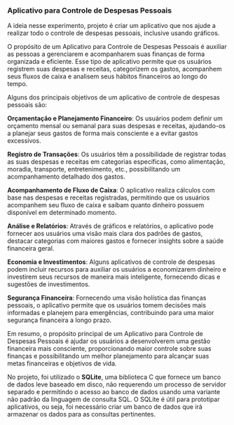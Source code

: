 ### Aplicativo para Controle de Despesas Pessoais

A ideia nesse experimento, projeto é criar um aplicativo que nos ajude a realizar todo o controle de despesas pessoais, inclusive usando gráficos.

O propósito de um Aplicativo para Controle de Despesas Pessoais é auxiliar as pessoas a gerenciarem e acompanharem suas finanças de forma organizada e eficiente. Esse tipo de aplicativo permite que os usuários registrem suas despesas e receitas, categorizem os gastos, acompanhem seus fluxos de caixa e analisem seus hábitos financeiros ao longo do tempo.

Alguns dos principais objetivos de um aplicativo de controle de despesas pessoais são:

**Orçamentação e Planejamento Financeiro**: Os usuários podem definir um orçamento mensal ou semanal para suas despesas e receitas, ajudando-os a planejar seus gastos de forma mais consciente e a evitar gastos excessivos.

**Registro de Transações**: Os usuários têm a possibilidade de registrar todas as suas despesas e receitas em categorias específicas, como alimentação, moradia, transporte, entretenimento, etc., possibilitando um acompanhamento detalhado dos gastos.

**Acompanhamento de Fluxo de Caixa**: O aplicativo realiza cálculos com base nas despesas e receitas registradas, permitindo que os usuários acompanhem seu fluxo de caixa e saibam quanto dinheiro possuem disponível em determinado momento.

**Análise e Relatórios**: Através de gráficos e relatórios, o aplicativo pode fornecer aos usuários uma visão mais clara dos padrões de gastos, destacar categorias com maiores gastos e fornecer insights sobre a saúde financeira geral.

**Economia e Investimentos**: Alguns aplicativos de controle de despesas podem incluir recursos para auxiliar os usuários a economizarem dinheiro e investirem seus recursos de maneira mais inteligente, fornecendo dicas e sugestões de investimentos.

**Segurança Financeira**: Fornecendo uma visão holística das finanças pessoais, o aplicativo permite que os usuários tomem decisões mais informadas e planejem para emergências, contribuindo para uma maior segurança financeira a longo prazo.

Em resumo, o propósito principal de um Aplicativo para Controle de Despesas Pessoais é ajudar os usuários a desenvolverem uma gestão financeira mais consciente, proporcionando maior controle sobre suas finanças e possibilitando um melhor planejamento para alcançar suas metas financeiras e objetivos de vida.

No projeto, foi utilizado o **SQLite**, uma biblioteca C que fornece um banco de dados leve baseado em disco, não requerendo um processo de servidor separado e permitindo o acesso ao banco de dados usando uma variante não padrão da linguagem de consulta SQL. O SQLite é útil para prototipar aplicativos, ou seja, foi necessário criar um banco de dados que irá armazenar os dados para as consultas pertinentes. 





